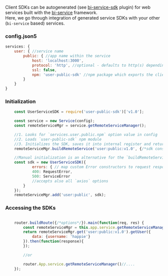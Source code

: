 Client SDKs can be autogenerated (see [bi-service-sdk](https://github.com/lucid-services/bi-service-sdk) plugin) for web services built with the [bi-service](https://github.com/lucid-services/bi-service) framework.  
Here, we go through integration of generated service SDKs with your other (`bi-service` based) services.

### config.json5
```javascript
services: {
    user: { //service name
        public: { //app name within the service
            host: 'localhost:3000',
            protocol: 'http', //optional - defaults to http(s) depending on `ssl` option value
            ssl: false,
            npm: 'user-public-sdk' //npm package which exports the client SDK module
        }
    }
}
```

### Initialization
```javascript
    const UserServiceSDK = require('user-public-sdk')['v1.0'];

    const service = new Service(config);
    const remoteServiceMgr = service.getRemoteServiceManager();

    //1. Looks for `services.user.public.npm` option value in config
    //2. Loads `user-public-sdk` npm module
    //3. Initializes the SDK, saves it into internal register and returns the SDK object
    remoteServiceMgr.buildRemoteService('user:public:v1.0', {/*sdk constructor options*/});

    //Manual initialization is an alternative for the `buildRemoteService` call above
    const sdk = new UserServiceSDK({
            errors: { // map custom Error constructors to request response codes
            400: RequestError,
            500: ServiceError
            //accepts also all `axios` options
        }
    });
    remoteServiceMgr.add('user:public', sdk);
```

### Accessing the SDKs

```javascript

    router.buildRoute({/*options*/}).main(function(req, res) {
        const remoteServiceMgr = this.app.service.getRemoteServiceManager();
        return remoteServiceMgr.get('user:public:v1.0').getUser({
            data: {username: 'happie'}
        }).then(function(response){
        });

        //or

        router.App.service.getRemoteServiceManager()//....
    });
```
